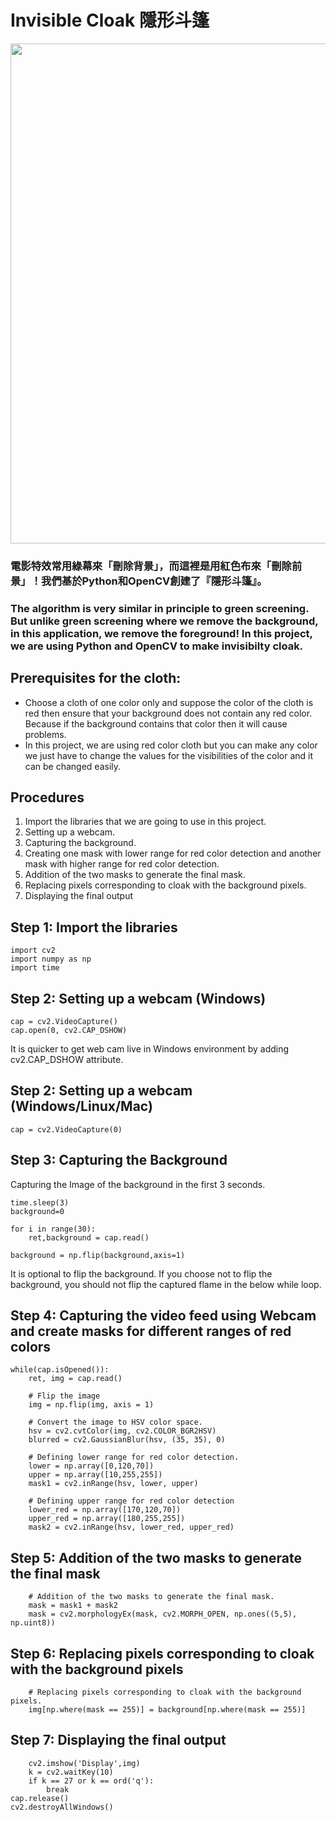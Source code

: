 # Invisible Cloak 隱形斗篷
<img src="https://user-images.githubusercontent.com/61585411/167294599-a43f7385-0380-4fff-bf59-3d6542c7e847.jpg" width=800>

### 電影特效常用綠幕來「刪除背景」，而這裡是用紅色布來「刪除前景」！我們基於Python和OpenCV創建了『隱形斗篷』。 
### The algorithm is very similar in principle to green screening. But unlike green screening where we remove the background, in this application, we remove the foreground! In this project, we are using Python and OpenCV to make invisibilty cloak.

## Prerequisites for the cloth:
- Choose a cloth of one color only and suppose the color of the cloth is red then ensure that your background does not contain any red color. Because if the background contains that color then it will cause problems.
- In this project, we are using red color cloth but you can make any color we just have to change the values for the visibilities of the color and it can be changed easily.

## Procedures
1. Import the libraries that we are going to use in this project.
2. Setting up a webcam.
3. Capturing the background.
4. Creating one mask with lower range for red color detection and another mask with higher range for red color detection.
5. Addition of the two masks to generate the final mask.
6. Replacing pixels corresponding to cloak with the background pixels.
7. Displaying the final output

## Step 1: Import the libraries
```
import cv2
import numpy as np
import time
```

## Step 2: Setting up a webcam (Windows)
```
cap = cv2.VideoCapture()
cap.open(0, cv2.CAP_DSHOW)
```
It is quicker to get web cam live in Windows environment by adding cv2.CAP_DSHOW attribute.

## Step 2: Setting up a webcam (Windows/Linux/Mac)
```
cap = cv2.VideoCapture(0)
```

## Step 3: Capturing the Background
Capturing the Image of the background in the first 3 seconds.
```
time.sleep(3)
background=0

for i in range(30):
    ret,background = cap.read()

background = np.flip(background,axis=1)
```
It is optional to flip the background. If you choose not to flip the background, you should not flip the captured flame in the below while loop.

## Step 4: Capturing the video feed using Webcam and create masks for different ranges of red colors
```
while(cap.isOpened()):
    ret, img = cap.read()

    # Flip the image
    img = np.flip(img, axis = 1)

    # Convert the image to HSV color space.
    hsv = cv2.cvtColor(img, cv2.COLOR_BGR2HSV)
    blurred = cv2.GaussianBlur(hsv, (35, 35), 0)

    # Defining lower range for red color detection.
    lower = np.array([0,120,70])
    upper = np.array([10,255,255])
    mask1 = cv2.inRange(hsv, lower, upper)

    # Defining upper range for red color detection
    lower_red = np.array([170,120,70])
    upper_red = np.array([180,255,255])
    mask2 = cv2.inRange(hsv, lower_red, upper_red)

```

## Step 5: Addition of the two masks to generate the final mask
```
    # Addition of the two masks to generate the final mask.
    mask = mask1 + mask2
    mask = cv2.morphologyEx(mask, cv2.MORPH_OPEN, np.ones((5,5), np.uint8))
```
## Step 6: Replacing pixels corresponding to cloak with the background pixels
```
    # Replacing pixels corresponding to cloak with the background pixels.
    img[np.where(mask == 255)] = background[np.where(mask == 255)]
```
## Step 7: Displaying the final output
```
    cv2.imshow('Display',img)
    k = cv2.waitKey(10)
    if k == 27 or k == ord('q'):
        break
cap.release()
cv2.destroyAllWindows()
```
